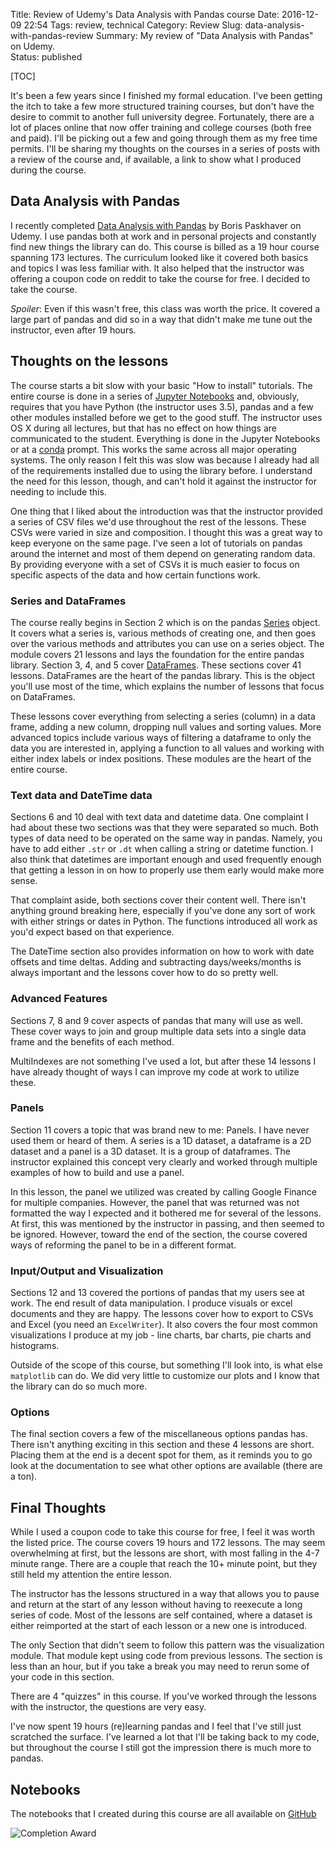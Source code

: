 Title: Review of Udemy's Data Analysis with Pandas course
Date: 2016-12-09 22:54
Tags: review, technical
Category: Review
Slug: data-analysis-with-pandas-review
Summary: My review of "Data Analysis with Pandas" on Udemy.  
Status: published

[TOC]

It's been a few years since I finished my formal education. I've been getting the itch to take a few more structured 
training courses, but don't have the desire to commit to another full university degree. Fortunately, there are a lot 
of places online that now offer training and college courses (both free and paid). I'll be picking out a few and going 
through them as my free time permits. I'll be sharing my thoughts on the courses in a series of posts with a review of 
the course and, if available, a link to show what I produced during the course.

## Data Analysis with Pandas

I recently completed [Data Analysis with Pandas][1] by Boris Paskhaver on Udemy. I use pandas both at work and in 
personal projects and constantly find new things the library can do. This course is billed as a 19 hour course spanning 
173 lectures. The curriculum looked like it covered both basics and topics I was less familiar with. It also helped 
that the instructor was offering a coupon code on reddit to take the course for free. I decided to take the course.

*Spoiler*: Even if this wasn't free, this class was worth the price. It covered a large part of pandas and did so in a 
way that didn't make me tune out the instructor, even after 19 hours.

## Thoughts on the lessons

The course starts a bit slow with your basic "How to install" tutorials. The entire course is done in a series of 
[Jupyter Notebooks][2] and, obviously, requires that you have Python (the instructor uses 3.5), pandas and a few 
other modules installed before we get to the good stuff. The instructor uses OS X during all lectures, but that has 
no effect on how things are communicated to the student. Everything is done in the Jupyter Notebooks or at a [conda][3] 
prompt. This works the same across all major operating systems. The only reason I felt this was slow was because I 
already had all of the requirements installed due to using the library before. I understand the need for this lesson, 
though, and can't hold it against the instructor for needing to include this.

One thing that I liked about the introduction was that the instructor provided a series of CSV files we'd use 
throughout the rest of the lessons. These CSVs were varied in size and composition. I thought this was a great way to 
keep everyone on the same page. I've seen a lot of tutorials on pandas around the internet and most of them depend on 
generating random data. By providing everyone with a set of CSVs it is much easier to focus on specific aspects of the 
data and how certain functions work.

### Series and DataFrames

The course really begins in Section 2 which is on the pandas [Series][4] object. It covers what a series is, various 
methods of creating one, and then goes over the various methods and attributes you can use on a series object. The 
module covers 21 lessons and lays the foundation for the entire pandas library. Section 3, 4, and 5 cover 
[DataFrames][5]. These sections cover 41 lessons. DataFrames are the heart of the pandas library. This is the object 
you'll use most of the time, which explains the number of lessons that focus on DataFrames.

These lessons cover everything from selecting a series (column) in a data frame, adding a new column, dropping null 
values and sorting values. More advanced topics include various ways of filtering a dataframe to only the data you are 
interested in, applying a function to all values and working with either index labels or index positions. These modules 
are the heart of the entire course.

### Text data and DateTime data

Sections 6 and 10 deal with text data and datetime data. One complaint I had about these two sections was that they 
were separated so much. Both types of data need to be operated on the same way in pandas. Namely, you have to add 
either `.str` or `.dt` when calling a string or datetime function. I also think that datetimes are important enough 
and used frequently enough that getting a lesson in on how to properly use them early would make more sense.

That complaint aside, both sections cover their content well. There isn't anything ground breaking here, especially 
if you've done any sort of work with either strings or dates in Python. The functions introduced all work as you'd 
expect based on that experience.

The DateTime section also provides information on how to work with date offsets and time deltas. Adding and 
subtracting days/weeks/months is always important and the lessons cover how to do so pretty well.

### Advanced Features

Sections 7, 8 and 9 cover aspects of pandas that many will use as well. These cover ways to join and group multiple data 
sets into a single data frame and the benefits of each method. 

MultiIndexes are not something I've used a lot, but after these 14 lessons I have already thought of ways I can 
improve my code at work to utilize these.

### Panels

Section 11 covers a topic that was brand new to me: Panels. I have never used them or heard of them. A series is a 1D 
dataset, a dataframe is a 2D dataset and a panel is a 3D dataset. It is a group of dataframes. The instructor explained 
this concept very clearly and worked through multiple examples of how to build and use a panel.

In this lesson, the panel we utilized was created by calling Google Finance for multiple companies. However, the panel 
that was returned was not formatted the way I expected and it bothered me for several of the lessons. At first, this 
was mentioned by the instructor in passing, and then seemed to be ignored. However, toward the end of the section, the 
course covered ways of reforming the panel to be in a different format.

### Input/Output and Visualization

Sections 12 and 13 covered the portions of pandas that my users see at work. The end result of data manipulation. I 
produce visuals or excel documents and they are happy. The lessons cover how to export to CSVs and Excel (you need 
an `ExcelWriter`). It also covers the four most common visualizations I produce at my job - line charts, bar charts, 
pie charts and histograms.

Outside of the scope of this course, but something I'll look into, is what else `matplotlib` can do. We did very 
little to customize our plots and I know that the library can do so much more.

### Options

The final section covers a few of the miscellaneous options pandas has. There isn't anything exciting in this section 
and these 4 lessons are short. Placing them at the end is a decent spot for them, as it reminds you to go look at the 
documentation to see what other options are available (there are a ton).

## Final Thoughts

While I used a coupon code to take this course for free, I feel it was worth the listed price. The course covers 19 
hours and 172 lessons. The may seem overwhelming at first, but the lessons are short, with most falling in the 4-7 
minute range. There are a couple that reach the 10+ minute point, but they still held my attention the entire lesson.

The instructor has the lessons structured in a way that allows you to pause and return at the start of any lesson 
without having to reexecute a long series of code. Most of the lessons are self contained, where a dataset is either 
reimported at the start of each lesson or a new one is introduced.

The only Section that didn't seem to follow this pattern was the visualization module. That module kept using code 
from previous lessons. The section is less than an hour, but if you take a break you may need to rerun some of your 
code in this section.

There are 4 "quizzes" in this course. If you've worked through the lessons with the instructor, the questions are 
very easy.

I've now spent 19 hours (re)learning pandas and I feel that I've still just scratched the surface. I've learned a lot 
that I'll be taking back to my code, but throughout the course I still got the impression there is much more to pandas.

## Notebooks

The notebooks that I created during this course are all available on [GitHub][2]

![Completion Award][6]



 [1]: https://www.udemy.com/data-analysis-with-pandas/learn/v4/overview
 [2]: https://github.com/AWegnerGitHub/Data-Analysis-with-Pandas---Udemy-Course
 [3]: https://www.continuum.io/downloads
 [4]: http://pandas.pydata.org/pandas-docs/stable/generated/pandas.Series.html
 [5]: http://pandas.pydata.org/pandas-docs/stable/generated/pandas.DataFrame.html
 [6]: {attach}images/udemy-data-analysis-pandas-completion.jpg